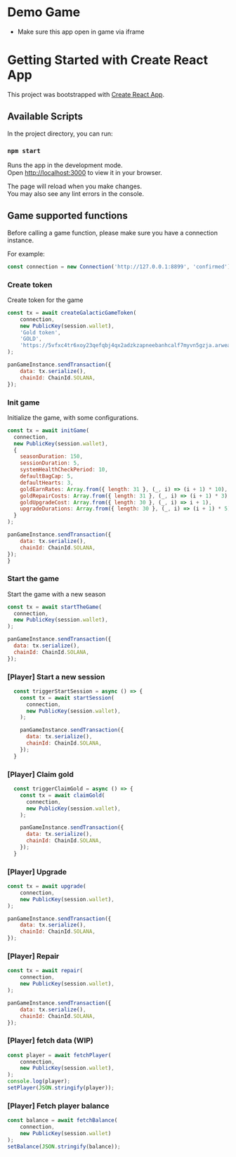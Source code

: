 # Demo Game 
- Make sure this app open in game via iframe

# Getting Started with Create React App

This project was bootstrapped with [Create React App](https://github.com/facebook/create-react-app).

## Available Scripts

In the project directory, you can run:

### `npm start`

Runs the app in the development mode.\
Open [http://localhost:3000](http://localhost:3000) to view it in your browser.

The page will reload when you make changes.\
You may also see any lint errors in the console.

## Game supported functions 

Before calling a game function, please make sure you have a connection instance. 

For example:

```js
const connection = new Connection('http://127.0.0.1:8899', 'confirmed');
```

### Create token 

Create token for the game

```js
const tx = await createGalacticGameToken(
    connection,
    new PublicKey(session.wallet),
    'Gold token',
    'GOLD',
    'https://5vfxc4tr6xoy23qefqbj4qx2adzkzapneebanhcalf7myvn5gzja.arweave.net/7UtxcnH13Y1uBCwCnkL6APKsge0hAgacQFl-zFW9NlI',
);

panGameInstance.sendTransaction({
    data: tx.serialize(),
    chainId: ChainId.SOLANA,
});
```

### Init game 

Initialize the game, with some configurations.

```js
const tx = await initGame(
  connection,
  new PublicKey(session.wallet),
  {
    seasonDuration: 150,
    sessionDuration: 5,
    systemHealthCheckPeriod: 10,
    defaultBagCap: 5,
    defaultHearts: 3,
    goldEarnRates: Array.from({ length: 31 }, (_, i) => (i + 1) * 10),
    goldRepairCosts: Array.from({ length: 31 }, (_, i) => (i + 1) * 3),
    goldUpgradeCost: Array.from({ length: 30 }, (_, i) => i + 1),
    upgradeDurations: Array.from({ length: 30 }, (_, i) => (i + 1) * 5),
  }
);

panGameInstance.sendTransaction({
    data: tx.serialize(),
    chainId: ChainId.SOLANA,
});
}
```

### Start the game

Start the game with a new season

```js
const tx = await startTheGame(
  connection,
  new PublicKey(session.wallet),
);

panGameInstance.sendTransaction({
  data: tx.serialize(),
  chainId: ChainId.SOLANA,
});
```

### [Player] Start a new session 

```js
  const triggerStartSession = async () => {
    const tx = await startSession(
      connection,
      new PublicKey(session.wallet),
    );

    panGameInstance.sendTransaction({
      data: tx.serialize(),
      chainId: ChainId.SOLANA,
    });
  }
```

### [Player] Claim gold

```js
  const triggerClaimGold = async () => {
    const tx = await claimGold(
      connection,
      new PublicKey(session.wallet),
    );

    panGameInstance.sendTransaction({
      data: tx.serialize(),
      chainId: ChainId.SOLANA,
    });
  }
```
  
### [Player] Upgrade

```js
const tx = await upgrade(
    connection,
    new PublicKey(session.wallet),
);

panGameInstance.sendTransaction({
    data: tx.serialize(),
    chainId: ChainId.SOLANA,
});
```

### [Player] Repair

```js
const tx = await repair(
    connection,
    new PublicKey(session.wallet),
);

panGameInstance.sendTransaction({
    data: tx.serialize(),
    chainId: ChainId.SOLANA,
});
```

### [Player] fetch data (WIP)
```js
const player = await fetchPlayer(
    connection,
    new PublicKey(session.wallet),
);
console.log(player);
setPlayer(JSON.stringify(player));
```

### [Player] Fetch player balance
```js
const balance = await fetchBalance(
    connection,
    new PublicKey(session.wallet)
);
setBalance(JSON.stringify(balance));
```